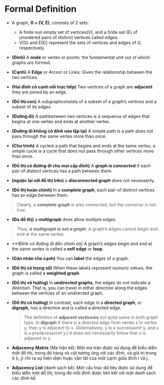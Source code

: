 # Formal Definition
- A graph, **G = (V, E)**, consists of 2 sets:  
  - A finite non empty set of vertices(V), and a finite set (E) of unordered pairs of distinct vertices called edges.  
  - V(G) and E(G) represent the sets of vertices and edges of G, respectively.
  
- **(Đỉnh)** A **node** or vertex or points: the fundamental unit out of which graphs are formed.
  
- **(Cạnh)** A **Edge** or Arcsor or Links: Gives the relationship between the two vertices.
  
- **(Hai đỉnh có cạnh nối trực tiếp)** Two vertices of a graph are **adjacent** they are joined by an edge.
  
- **(Đồ thị con)** A subgraphconsists of a subset of a graph’s vertices and a subset of its edges.
  
- **(Đường đi)** A pathbetween two vertices is a sequence of edges that begins at one vertex and ends at another vertex.
  
- **(Đường đi không có đỉnh nào lặp lại)** A simple path is a path does not pass through the same vertex more than once.
  
- **(Chu trình)** A cycleis a path that begins and ends at the same vertex; a simple cycle is a cycle that does not pass through other vertices more than once.
  
- **(Đồ thị có đường đi cho mọi cặp đỉnh)** A **graph is connected** if each pair of distinct vertices has a path between them.
  
- **(ngược lại với đồ thị trên)** a **disconnected graph** does not necessarily.
  
- **(Đồ thị hoàn chỉnh)** In a **complete graph**, each pair of distinct vertices has an edge between them.  
> Clearly, a **complete graph** is *also connected*, but the *converse is not true*.

- **(Đa đồ thị)** a **multigraph** does allow multiple edges.  
> Thus, ***a multigraph is not a graph***. A graph’s edges cannot begin and end at the same vertex.

- **(Đỉnh có đường đi đến chính nó) A graph’s edges begin and end at the same vertex is called a **self edge** or **loop**.
  
- **(Gán nhãn cho cạnh)** You can **label** the edges of a graph.
  
- **(Đồ thị có trọng số)** When these labels represent *numeric values*, the graph is called a **weighted graph**.
  
- **(Đồ thị vô hướng)** In **undirected graphs**, the edges do not indicate a direction. That is, you can travel in either direction along the edges between the vertices of an undirected graph.
  
- **(Đồ thị có hướng)** In contrast, each edge in a **directed graph**, or **digraph**, has a direction and is called a directed edge.
  > The definition of **adjacent verticesis** not quite same in both graph type.
  > In **digraph** If there is a directed edge from vertex x to vertex y, then y is adjacent to x.
  > (Alternatively, y is a successorof x, and x is a predecessorof y.) It does not necessarily follow that x is adjacent to y.
  
- **Adjacency Matrix** (Ma trận kề): Một ma trận được sử dụng để biểu diễn một đồ thị, trong đó hàng và cột tương ứng với các đỉnh, và giá trị trong ô (i, j) chỉ ra sự hiện diện hoặc vắn tắt của một cạnh giữa đỉnh i và j.
  
- **Adjacency List** (danh sách kề): Một cấu trúc dữ liệu được sử dụng để biểu diễn một đồ thị, trong đó mỗi đỉnh được liên kết với một danh sách các đỉnh kề.  
